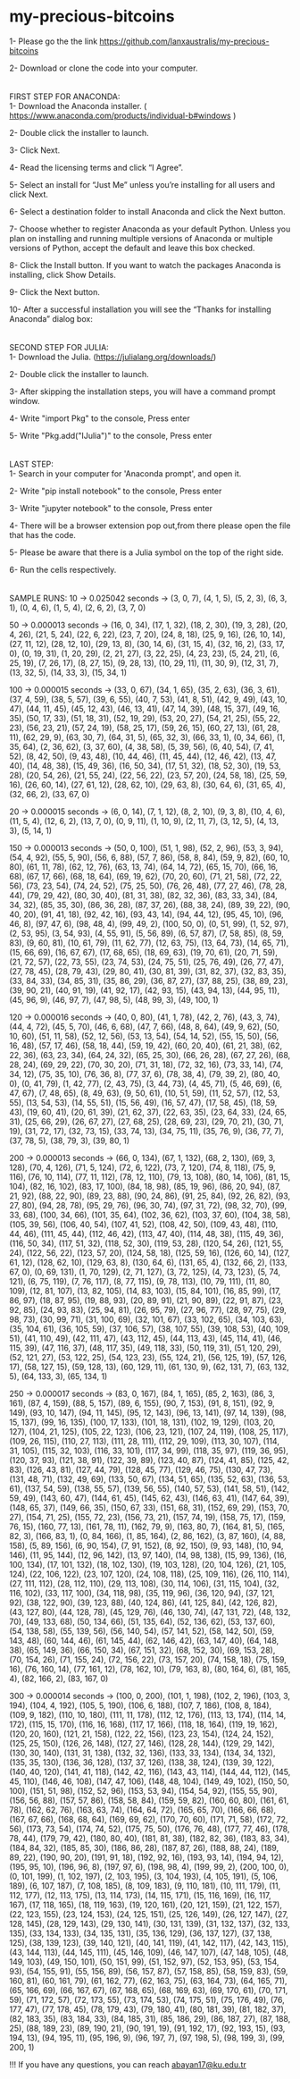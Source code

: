# my-precious-bitcoins



1- Please go the the link https://github.com/lanxaustralis/my-precious-bitcoins

2- Download or clone the code into your computer.
\
\
\
FIRST STEP FOR ANACONDA: 
\
1- Download the Anaconda installer. ( https://www.anaconda.com/products/individual-b#windows )

2- Double click the installer to launch.

3- Click Next.

4- Read the licensing terms and click “I Agree”.

5- Select an install for “Just Me” unless you’re installing for all users and click Next.

6- Select a destination folder to install Anaconda and click the Next button.

7- Choose whether to register Anaconda as your default Python. Unless you plan on installing and running multiple versions of Anaconda or multiple versions of Python, accept the default and leave this box checked.

8- Click the Install button. If you want to watch the packages Anaconda is installing, click Show Details.

9- Click the Next button.

10- After a successful installation you will see the “Thanks for installing Anaconda” dialog box:
\
\
\
SECOND STEP FOR JULIA: 
\
1- Download the Julia. (https://julialang.org/downloads/)

2- Double click the installer to launch.

3- After skipping the installation steps, you will have a command prompt window.

4- Write "import Pkg" to the console, Press enter

5- Write "Pkg.add("IJulia")" to the console, Press enter 
\
\
\
LAST STEP:
\
1- Search in your computer for 'Anaconda prompt', and open it.

2- Write "pip install notebook" to the console, Press enter

3- Write "jupyter notebook" to the console, Press enter

4- There will be a browser extension pop out,from there please open the file that has the code.

5- Please be aware that there is a Julia symbol on the top of the right side.

6- Run the cells respectively.
\
\
\
SAMPLE RUNS:
10 -> 0.025042 seconds -> (3, 0, 7), (4, 1, 5), (5, 2, 3), (6, 3, 1), (0, 4, 6), (1, 5, 4), (2, 6, 2), (3, 7, 0)

50 -> 0.000013 seconds -> (16, 0, 34), (17, 1, 32), (18, 2, 30), (19, 3, 28), (20, 4, 26), (21, 5, 24), (22, 6, 22), (23, 7, 20), (24, 8, 18), (25, 9, 16), (26, 10, 14), (27, 11, 12), (28, 12, 10), (29, 13, 8), (30, 14, 6), (31, 15, 4), (32, 16, 2), (33, 17, 0), (0, 19, 31), (1, 20, 29), (2, 21, 27), (3, 22, 25), (4, 23, 23), (5, 24, 21), (6, 25, 19), (7, 26, 17), (8, 27, 15), (9, 28, 13), (10, 29, 11), (11, 30, 9), (12, 31, 7), (13, 32, 5), (14, 33, 3), (15, 34, 1)

100 -> 0.000015 seconds -> (33, 0, 67), (34, 1, 65), (35, 2, 63), (36, 3, 61), (37, 4, 59), (38, 5, 57), (39, 6, 55), (40, 7, 53), (41, 8, 51), (42, 9, 49), (43, 10, 47), (44, 11, 45), (45, 12, 43), (46, 13, 41), (47, 14, 39), (48, 15, 37), (49, 16, 35), (50, 17, 33), (51, 18, 31), (52, 19, 29), (53, 20, 27), (54, 21, 25), (55, 22, 23), (56, 23, 21), (57, 24, 19), (58, 25, 17), (59, 26, 15), (60, 27, 13), (61, 28, 11), (62, 29, 9), (63, 30, 7), (64, 31, 5), (65, 32, 3), (66, 33, 1), (0, 34, 66), (1, 35, 64), (2, 36, 62), (3, 37, 60), (4, 38, 58), (5, 39, 56), (6, 40, 54), (7, 41, 52), (8, 42, 50), (9, 43, 48), (10, 44, 46), (11, 45, 44), (12, 46, 42), (13, 47, 40), (14, 48, 38), (15, 49, 36), (16, 50, 34), (17, 51, 32), (18, 52, 30), (19, 53, 28), (20, 54, 26), (21, 55, 24), (22, 56, 22), (23, 57, 20), (24, 58, 18), (25, 59, 16), (26, 60, 14), (27, 61, 12), (28, 62, 10), (29, 63, 8), (30, 64, 6), (31, 65, 4), (32, 66, 2), (33, 67, 0)

20 -> 0.000015 seconds -> (6, 0, 14), (7, 1, 12), (8, 2, 10), (9, 3, 8), (10, 4, 6), (11, 5, 4), (12, 6, 2), (13, 7, 0), (0, 9, 11), (1, 10, 9), (2, 11, 7), (3, 12, 5), (4, 13, 3), (5, 14, 1)

150 -> 0.000013 seconds -> (50, 0, 100), (51, 1, 98), (52, 2, 96), (53, 3, 94), (54, 4, 92), (55, 5, 90), (56, 6, 88), (57, 7, 86), (58, 8, 84), (59, 9, 82), (60, 10, 80), (61, 11, 78), (62, 12, 76), (63, 13, 74), (64, 14, 72), (65, 15, 70), (66, 16, 68), (67, 17, 66), (68, 18, 64), (69, 19, 62), (70, 20, 60), (71, 21, 58), (72, 22, 56), (73, 23, 54), (74, 24, 52), (75, 25, 50), (76, 26, 48), (77, 27, 46), (78, 28, 44), (79, 29, 42), (80, 30, 40), (81, 31, 38), (82, 32, 36), (83, 33, 34), (84, 34, 32), (85, 35, 30), (86, 36, 28), (87, 37, 26), (88, 38, 24), (89, 39, 22), (90, 40, 20), (91, 41, 18), (92, 42, 16), (93, 43, 14), (94, 44, 12), (95, 45, 10), (96, 46, 8), (97, 47, 6), (98, 48, 4), (99, 49, 2), (100, 50, 0), (0, 51, 99), (1, 52, 97), (2, 53, 95), (3, 54, 93), (4, 55, 91), (5, 56, 89), (6, 57, 87), (7, 58, 85), (8, 59, 83), (9, 60, 81), (10, 61, 79), (11, 62, 77), (12, 63, 75), (13, 64, 73), (14, 65, 71), (15, 66, 69), (16, 67, 67), (17, 68, 65), (18, 69, 63), (19, 70, 61), (20, 71, 59), (21, 72, 57), (22, 73, 55), (23, 74, 53), (24, 75, 51), (25, 76, 49), (26, 77, 47), (27, 78, 45), (28, 79, 43), (29, 80, 41), (30, 81, 39), (31, 82, 37), (32, 83, 35), (33, 84, 33), (34, 85, 31), (35, 86, 29), (36, 87, 27), (37, 88, 25), (38, 89, 23), (39, 90, 21), (40, 91, 19), (41, 92, 17), (42, 93, 15), (43, 94, 13), (44, 95, 11), (45, 96, 9), (46, 97, 7), (47, 98, 5), (48, 99, 3), (49, 100, 1)

120 ->  0.000016 seconds -> (40, 0, 80), (41, 1, 78), (42, 2, 76), (43, 3, 74), (44, 4, 72), (45, 5, 70), (46, 6, 68), (47, 7, 66), (48, 8, 64), (49, 9, 62), (50, 10, 60), (51, 11, 58), (52, 12, 56), (53, 13, 54), (54, 14, 52), (55, 15, 50), (56, 16, 48), (57, 17, 46), (58, 18, 44), (59, 19, 42), (60, 20, 40), (61, 21, 38), (62, 22, 36), (63, 23, 34), (64, 24, 32), (65, 25, 30), (66, 26, 28), (67, 27, 26), (68, 28, 24), (69, 29, 22), (70, 30, 20), (71, 31, 18), (72, 32, 16), (73, 33, 14), (74, 34, 12), (75, 35, 10), (76, 36, 8), (77, 37, 6), (78, 38, 4), (79, 39, 2), (80, 40, 0), (0, 41, 79), (1, 42, 77), (2, 43, 75), (3, 44, 73), (4, 45, 71), (5, 46, 69), (6, 47, 67), (7, 48, 65), (8, 49, 63), (9, 50, 61), (10, 51, 59), (11, 52, 57), (12, 53, 55), (13, 54, 53), (14, 55, 51), (15, 56, 49), (16, 57, 47), (17, 58, 45), (18, 59, 43), (19, 60, 41), (20, 61, 39), (21, 62, 37), (22, 63, 35), (23, 64, 33), (24, 65, 31), (25, 66, 29), (26, 67, 27), (27, 68, 25), (28, 69, 23), (29, 70, 21), (30, 71, 19), (31, 72, 17), (32, 73, 15), (33, 74, 13), (34, 75, 11), (35, 76, 9), (36, 77, 7), (37, 78, 5), (38, 79, 3), (39, 80, 1)

200 -> 0.000013 seconds -> (66, 0, 134), (67, 1, 132), (68, 2, 130), (69, 3, 128), (70, 4, 126), (71, 5, 124), (72, 6, 122), (73, 7, 120), (74, 8, 118), (75, 9, 116), (76, 10, 114), (77, 11, 112), (78, 12, 110), (79, 13, 108), (80, 14, 106), (81, 15, 104), (82, 16, 102), (83, 17, 100), (84, 18, 98), (85, 19, 96), (86, 20, 94), (87, 21, 92), (88, 22, 90), (89, 23, 88), (90, 24, 86), (91, 25, 84), (92, 26, 82), (93, 27, 80), (94, 28, 78), (95, 29, 76), (96, 30, 74), (97, 31, 72), (98, 32, 70), (99, 33, 68), (100, 34, 66), (101, 35, 64), (102, 36, 62), (103, 37, 60), (104, 38, 58), (105, 39, 56), (106, 40, 54), (107, 41, 52), (108, 42, 50), (109, 43, 48), (110, 44, 46), (111, 45, 44), (112, 46, 42), (113, 47, 40), (114, 48, 38), (115, 49, 36), (116, 50, 34), (117, 51, 32), (118, 52, 30), (119, 53, 28), (120, 54, 26), (121, 55, 24), (122, 56, 22), (123, 57, 20), (124, 58, 18), (125, 59, 16), (126, 60, 14), (127, 61, 12), (128, 62, 10), (129, 63, 8), (130, 64, 6), (131, 65, 4), (132, 66, 2), (133, 67, 0), (0, 69, 131), (1, 70, 129), (2, 71, 127), (3, 72, 125), (4, 73, 123), (5, 74, 121), (6, 75, 119), (7, 76, 117), (8, 77, 115), (9, 78, 113), (10, 79, 111), (11, 80, 109), (12, 81, 107), (13, 82, 105), (14, 83, 103), (15, 84, 101), (16, 85, 99), (17, 86, 97), (18, 87, 95), (19, 88, 93), (20, 89, 91), (21, 90, 89), (22, 91, 87), (23, 92, 85), (24, 93, 83), (25, 94, 81), (26, 95, 79), (27, 96, 77), (28, 97, 75), (29, 98, 73), (30, 99, 71), (31, 100, 69), (32, 101, 67), (33, 102, 65), (34, 103, 63), (35, 104, 61), (36, 105, 59), (37, 106, 57), (38, 107, 55), (39, 108, 53), (40, 109, 51), (41, 110, 49), (42, 111, 47), (43, 112, 45), (44, 113, 43), (45, 114, 41), (46, 115, 39), (47, 116, 37), (48, 117, 35), (49, 118, 33), (50, 119, 31), (51, 120, 29), (52, 121, 27), (53, 122, 25), (54, 123, 23), (55, 124, 21), (56, 125, 19), (57, 126, 17), (58, 127, 15), (59, 128, 13), (60, 129, 11), (61, 130, 9), (62, 131, 7), (63, 132, 5), (64, 133, 3), (65, 134, 1)

250 -> 0.000017 seconds -> (83, 0, 167), (84, 1, 165), (85, 2, 163), (86, 3, 161), (87, 4, 159), (88, 5, 157), (89, 6, 155), (90, 7, 153), (91, 8, 151), (92, 9, 149), (93, 10, 147), (94, 11, 145), (95, 12, 143), (96, 13, 141), (97, 14, 139), (98, 15, 137), (99, 16, 135), (100, 17, 133), (101, 18, 131), (102, 19, 129), (103, 20, 127), (104, 21, 125), (105, 22, 123), (106, 23, 121), (107, 24, 119), (108, 25, 117), (109, 26, 115), (110, 27, 113), (111, 28, 111), (112, 29, 109), (113, 30, 107), (114, 31, 105), (115, 32, 103), (116, 33, 101), (117, 34, 99), (118, 35, 97), (119, 36, 95), (120, 37, 93), (121, 38, 91), (122, 39, 89), (123, 40, 87), (124, 41, 85), (125, 42, 83), (126, 43, 81), (127, 44, 79), (128, 45, 77), (129, 46, 75), (130, 47, 73), (131, 48, 71), (132, 49, 69), (133, 50, 67), (134, 51, 65), (135, 52, 63), (136, 53, 61), (137, 54, 59), (138, 55, 57), (139, 56, 55), (140, 57, 53), (141, 58, 51), (142, 59, 49), (143, 60, 47), (144, 61, 45), (145, 62, 43), (146, 63, 41), (147, 64, 39), (148, 65, 37), (149, 66, 35), (150, 67, 33), (151, 68, 31), (152, 69, 29), (153, 70, 27), (154, 71, 25), (155, 72, 23), (156, 73, 21), (157, 74, 19), (158, 75, 17), (159, 76, 15), (160, 77, 13), (161, 78, 11), (162, 79, 9), (163, 80, 7), (164, 81, 5), (165, 82, 3), (166, 83, 1), (0, 84, 166), (1, 85, 164), (2, 86, 162), (3, 87, 160), (4, 88, 158), (5, 89, 156), (6, 90, 154), (7, 91, 152), (8, 92, 150), (9, 93, 148), (10, 94, 146), (11, 95, 144), (12, 96, 142), (13, 97, 140), (14, 98, 138), (15, 99, 136), (16, 100, 134), (17, 101, 132), (18, 102, 130), (19, 103, 128), (20, 104, 126), (21, 105, 124), (22, 106, 122), (23, 107, 120), (24, 108, 118), (25, 109, 116), (26, 110, 114), (27, 111, 112), (28, 112, 110), (29, 113, 108), (30, 114, 106), (31, 115, 104), (32, 116, 102), (33, 117, 100), (34, 118, 98), (35, 119, 96), (36, 120, 94), (37, 121, 92), (38, 122, 90), (39, 123, 88), (40, 124, 86), (41, 125, 84), (42, 126, 82), (43, 127, 80), (44, 128, 78), (45, 129, 76), (46, 130, 74), (47, 131, 72), (48, 132, 70), (49, 133, 68), (50, 134, 66), (51, 135, 64), (52, 136, 62), (53, 137, 60), (54, 138, 58), (55, 139, 56), (56, 140, 54), (57, 141, 52), (58, 142, 50), (59, 143, 48), (60, 144, 46), (61, 145, 44), (62, 146, 42), (63, 147, 40), (64, 148, 38), (65, 149, 36), (66, 150, 34), (67, 151, 32), (68, 152, 30), (69, 153, 28), (70, 154, 26), (71, 155, 24), (72, 156, 22), (73, 157, 20), (74, 158, 18), (75, 159, 16), (76, 160, 14), (77, 161, 12), (78, 162, 10), (79, 163, 8), (80, 164, 6), (81, 165, 4), (82, 166, 2), (83, 167, 0)

300 -> 0.000014 seconds -> (100, 0, 200), (101, 1, 198), (102, 2, 196), (103, 3, 194), (104, 4, 192), (105, 5, 190), (106, 6, 188), (107, 7, 186), (108, 8, 184), (109, 9, 182), (110, 10, 180), (111, 11, 178), (112, 12, 176), (113, 13, 174), (114, 14, 172), (115, 15, 170), (116, 16, 168), (117, 17, 166), (118, 18, 164), (119, 19, 162), (120, 20, 160), (121, 21, 158), (122, 22, 156), (123, 23, 154), (124, 24, 152), (125, 25, 150), (126, 26, 148), (127, 27, 146), (128, 28, 144), (129, 29, 142), (130, 30, 140), (131, 31, 138), (132, 32, 136), (133, 33, 134), (134, 34, 132), (135, 35, 130), (136, 36, 128), (137, 37, 126), (138, 38, 124), (139, 39, 122), (140, 40, 120), (141, 41, 118), (142, 42, 116), (143, 43, 114), (144, 44, 112), (145, 45, 110), (146, 46, 108), (147, 47, 106), (148, 48, 104), (149, 49, 102), (150, 50, 100), (151, 51, 98), (152, 52, 96), (153, 53, 94), (154, 54, 92), (155, 55, 90), (156, 56, 88), (157, 57, 86), (158, 58, 84), (159, 59, 82), (160, 60, 80), (161, 61, 78), (162, 62, 76), (163, 63, 74), (164, 64, 72), (165, 65, 70), (166, 66, 68), (167, 67, 66), (168, 68, 64), (169, 69, 62), (170, 70, 60), (171, 71, 58), (172, 72, 56), (173, 73, 54), (174, 74, 52), (175, 75, 50), (176, 76, 48), (177, 77, 46), (178, 78, 44), (179, 79, 42), (180, 80, 40), (181, 81, 38), (182, 82, 36), (183, 83, 34), (184, 84, 32), (185, 85, 30), (186, 86, 28), (187, 87, 26), (188, 88, 24), (189, 89, 22), (190, 90, 20), (191, 91, 18), (192, 92, 16), (193, 93, 14), (194, 94, 12), (195, 95, 10), (196, 96, 8), (197, 97, 6), (198, 98, 4), (199, 99, 2), (200, 100, 0), (0, 101, 199), (1, 102, 197), (2, 103, 195), (3, 104, 193), (4, 105, 191), (5, 106, 189), (6, 107, 187), (7, 108, 185), (8, 109, 183), (9, 110, 181), (10, 111, 179), (11, 112, 177), (12, 113, 175), (13, 114, 173), (14, 115, 171), (15, 116, 169), (16, 117, 167), (17, 118, 165), (18, 119, 163), (19, 120, 161), (20, 121, 159), (21, 122, 157), (22, 123, 155), (23, 124, 153), (24, 125, 151), (25, 126, 149), (26, 127, 147), (27, 128, 145), (28, 129, 143), (29, 130, 141), (30, 131, 139), (31, 132, 137), (32, 133, 135), (33, 134, 133), (34, 135, 131), (35, 136, 129), (36, 137, 127), (37, 138, 125), (38, 139, 123), (39, 140, 121), (40, 141, 119), (41, 142, 117), (42, 143, 115), (43, 144, 113), (44, 145, 111), (45, 146, 109), (46, 147, 107), (47, 148, 105), (48, 149, 103), (49, 150, 101), (50, 151, 99), (51, 152, 97), (52, 153, 95), (53, 154, 93), (54, 155, 91), (55, 156, 89), (56, 157, 87), (57, 158, 85), (58, 159, 83), (59, 160, 81), (60, 161, 79), (61, 162, 77), (62, 163, 75), (63, 164, 73), (64, 165, 71), (65, 166, 69), (66, 167, 67), (67, 168, 65), (68, 169, 63), (69, 170, 61), (70, 171, 59), (71, 172, 57), (72, 173, 55), (73, 174, 53), (74, 175, 51), (75, 176, 49), (76, 177, 47), (77, 178, 45), (78, 179, 43), (79, 180, 41), (80, 181, 39), (81, 182, 37), (82, 183, 35), (83, 184, 33), (84, 185, 31), (85, 186, 29), (86, 187, 27), (87, 188, 25), (88, 189, 23), (89, 190, 21), (90, 191, 19), (91, 192, 17), (92, 193, 15), (93, 194, 13), (94, 195, 11), (95, 196, 9), (96, 197, 7), (97, 198, 5), (98, 199, 3), (99, 200, 1)









!!! If you have any questions, you can reach abayan17@ku.edu.tr


